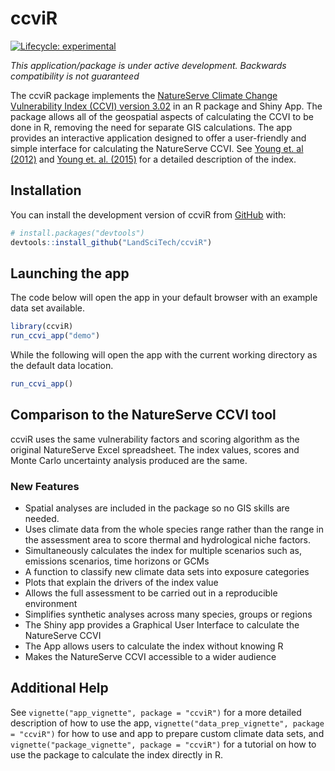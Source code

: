 
<!-- README.md is generated from README.Rmd. Please edit that file -->

# ccviR

<!-- badges: start -->

[![Lifecycle:
experimental](https://img.shields.io/badge/lifecycle-experimental-orange.svg)](https://lifecycle.r-lib.org/articles/stages.html#experimental)
<!-- badges: end -->

*This application/package is under active development. Backwards
compatibility is not guaranteed*

The ccviR package implements the [NatureServe Climate Change
Vulnerability Index (CCVI) version
3.02](https://www.natureserve.org/conservation-tools/climate-change-vulnerability-index)
in an R package and Shiny App. The package allows all of the geospatial
aspects of calculating the CCVI to be done in R, removing the need for
separate GIS calculations. The app provides an interactive application
designed to offer a user-friendly and simple interface for calculating
the NatureServe CCVI. See [Young et. al
(2012)](https://www.degruyter.com/document/doi/10.7208/9780226074641-007/html)
and [Young et. al. (2015)](https://doi.org/10.1002/wsb.478) for a
detailed description of the index.

## Installation

You can install the development version of ccviR from
[GitHub](https://github.com/) with:

``` r
# install.packages("devtools")
devtools::install_github("LandSciTech/ccviR")
```

## Launching the app

The code below will open the app in your default browser with an example
data set available.

``` r
library(ccviR)
run_ccvi_app("demo")
```

While the following will open the app with the current working directory
as the default data location.

``` r
run_ccvi_app()
```

## Comparison to the NatureServe CCVI tool

ccviR uses the same vulnerability factors and scoring algorithm as the
original NatureServe Excel spreadsheet. The index values, scores and
Monte Carlo uncertainty analysis produced are the same.

### New Features

-   Spatial analyses are included in the package so no GIS skills are
    needed.
-   Uses climate data from the whole species range rather than the range
    in the assessment area to score thermal and hydrological niche
    factors.
-   Simultaneously calculates the index for multiple scenarios such as,
    emissions scenarios, time horizons or GCMs
-   A function to classify new climate data sets into exposure
    categories
-   Plots that explain the drivers of the index value
-   Allows the full assessment to be carried out in a reproducible
    environment
-   Simplifies synthetic analyses across many species, groups or regions
-   The Shiny app provides a Graphical User Interface to calculate the
    NatureServe CCVI
-   The App allows users to calculate the index without knowing R
-   Makes the NatureServe CCVI accessible to a wider audience

## Additional Help

See `vignette("app_vignette", package = "ccviR")` for a more detailed
description of how to use the app,
`vignette("data_prep_vignette", package = "ccviR")` for how to use and
app to prepare custom climate data sets, and
`vignette("package_vignette", package = "ccviR")` for a tutorial on how
to use the package to calculate the index directly in R.
